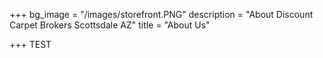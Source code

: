 +++
bg_image = "/images/storefront.PNG"
description = "About Discount Carpet Brokers Scottsdale AZ"
title = "About Us"

+++
TEST